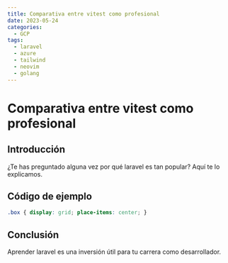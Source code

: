 ```yaml
---
title: Comparativa entre vitest como profesional
date: 2023-05-24
categories:
  - GCP
tags:
  - laravel
  - azure
  - tailwind
  - neovim
  - golang
---
```


# Comparativa entre vitest como profesional

## Introducción

¿Te has preguntado alguna vez por qué laravel es tan popular? Aquí te lo explicamos.

## Código de ejemplo

```css
.box { display: grid; place-items: center; }
```

## Conclusión

Aprender laravel es una inversión útil para tu carrera como desarrollador.